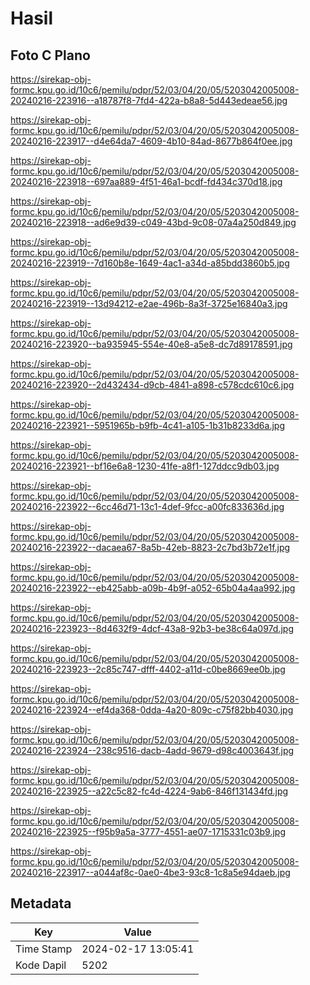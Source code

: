 # Hasil

## Foto C Plano

https://sirekap-obj-formc.kpu.go.id/10c6/pemilu/pdpr/52/03/04/20/05/5203042005008-20240216-223916--a18787f8-7fd4-422a-b8a8-5d443edeae56.jpg

https://sirekap-obj-formc.kpu.go.id/10c6/pemilu/pdpr/52/03/04/20/05/5203042005008-20240216-223917--d4e64da7-4609-4b10-84ad-8677b864f0ee.jpg

https://sirekap-obj-formc.kpu.go.id/10c6/pemilu/pdpr/52/03/04/20/05/5203042005008-20240216-223918--697aa889-4f51-46a1-bcdf-fd434c370d18.jpg

https://sirekap-obj-formc.kpu.go.id/10c6/pemilu/pdpr/52/03/04/20/05/5203042005008-20240216-223918--ad6e9d39-c049-43bd-9c08-07a4a250d849.jpg

https://sirekap-obj-formc.kpu.go.id/10c6/pemilu/pdpr/52/03/04/20/05/5203042005008-20240216-223919--7d160b8e-1649-4ac1-a34d-a85bdd3860b5.jpg

https://sirekap-obj-formc.kpu.go.id/10c6/pemilu/pdpr/52/03/04/20/05/5203042005008-20240216-223919--13d94212-e2ae-496b-8a3f-3725e16840a3.jpg

https://sirekap-obj-formc.kpu.go.id/10c6/pemilu/pdpr/52/03/04/20/05/5203042005008-20240216-223920--ba935945-554e-40e8-a5e8-dc7d89178591.jpg

https://sirekap-obj-formc.kpu.go.id/10c6/pemilu/pdpr/52/03/04/20/05/5203042005008-20240216-223920--2d432434-d9cb-4841-a898-c578cdc610c6.jpg

https://sirekap-obj-formc.kpu.go.id/10c6/pemilu/pdpr/52/03/04/20/05/5203042005008-20240216-223921--5951965b-b9fb-4c41-a105-1b31b8233d6a.jpg

https://sirekap-obj-formc.kpu.go.id/10c6/pemilu/pdpr/52/03/04/20/05/5203042005008-20240216-223921--bf16e6a8-1230-41fe-a8f1-127ddcc9db03.jpg

https://sirekap-obj-formc.kpu.go.id/10c6/pemilu/pdpr/52/03/04/20/05/5203042005008-20240216-223922--6cc46d71-13c1-4def-9fcc-a00fc833636d.jpg

https://sirekap-obj-formc.kpu.go.id/10c6/pemilu/pdpr/52/03/04/20/05/5203042005008-20240216-223922--dacaea67-8a5b-42eb-8823-2c7bd3b72e1f.jpg

https://sirekap-obj-formc.kpu.go.id/10c6/pemilu/pdpr/52/03/04/20/05/5203042005008-20240216-223922--eb425abb-a09b-4b9f-a052-65b04a4aa992.jpg

https://sirekap-obj-formc.kpu.go.id/10c6/pemilu/pdpr/52/03/04/20/05/5203042005008-20240216-223923--8d4632f9-4dcf-43a8-92b3-be38c64a097d.jpg

https://sirekap-obj-formc.kpu.go.id/10c6/pemilu/pdpr/52/03/04/20/05/5203042005008-20240216-223923--2c85c747-dfff-4402-a11d-c0be8669ee0b.jpg

https://sirekap-obj-formc.kpu.go.id/10c6/pemilu/pdpr/52/03/04/20/05/5203042005008-20240216-223924--ef4da368-0dda-4a20-809c-c75f82bb4030.jpg

https://sirekap-obj-formc.kpu.go.id/10c6/pemilu/pdpr/52/03/04/20/05/5203042005008-20240216-223924--238c9516-dacb-4add-9679-d98c4003643f.jpg

https://sirekap-obj-formc.kpu.go.id/10c6/pemilu/pdpr/52/03/04/20/05/5203042005008-20240216-223925--a22c5c82-fc4d-4224-9ab6-846f131434fd.jpg

https://sirekap-obj-formc.kpu.go.id/10c6/pemilu/pdpr/52/03/04/20/05/5203042005008-20240216-223925--f95b9a5a-3777-4551-ae07-1715331c03b9.jpg

https://sirekap-obj-formc.kpu.go.id/10c6/pemilu/pdpr/52/03/04/20/05/5203042005008-20240216-223917--a044af8c-0ae0-4be3-93c8-1c8a5e94daeb.jpg


## Metadata

| Key        | Value               |
| ---------- | ------------------- |
| Time Stamp | 2024-02-17 13:05:41 |
| Kode Dapil | 5202                |




